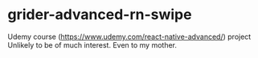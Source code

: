 # grider-advanced-rn-swipe
Udemy course (https://www.udemy.com/react-native-advanced/) project
Unlikely to be of much interest. Even to my mother.

